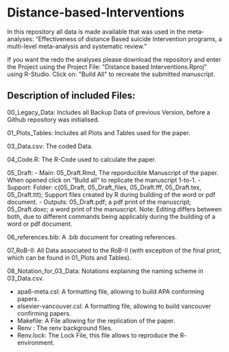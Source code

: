 # Distance-based-Interventions

In this repository all data is made available that was used in the meta-analyses: “Effectiveness of distance Based suicide Intervention programs, a multi-level meta-analysis and systematic review.”

If you want the redo the analyses please download the repository and enter the Project using the Project File: "Distance based Interventions.Rproj" using R-Studio.
Click on: "Build All" to recreate the submitted manuscript.

## Description of included Files:

  00_Legacy_Data: Includes all Backup Data of previous Version, before a Github repository was initialised.

  01_Plots_Tables:  Includes all Plots and Tables used for the paper.
  
  03_Data.csv: The coded Data.
  
  04_Code.R: The R-Code used to calculate the paper. 
  
  05_Draft: 
	  - Main: 05_Draft.Rmd, The reporducible Manuscript of the paper. When opened click on 		“Build all” to replicate the manuscript 1-to-1.
	  - Support: Folder: c(05_Draft, 05_Draft_files, 05_Draft.fff, 05_Draft.tex, 05_Draft.ttt); 		Support files created by R during building of the word or pdf document.
	  - Outputs: 05_Draft.pdf; a pdf print of the manuscript; 05_Draft.doxc; a word print of the 	manuscript. Note: Editing differs between both, due to different commands being applicably 	during the building of a word or pdf document.

06_references.bib: A .bib document for creating references. 

07_RoB-II: All Data associated to the RoB-II (with exception of the final print, which can be found 	in 01_Plots and Tables).

08_Notation_for_03_Data: Notations explaining the naming scheme in 03_Data.csv.

- apa6-meta.csl:  A formatting file, allowing to build APA conforming papers.
- elsevier-vancouver.csl: A formatting file, allowing to build vancouver confirming papers.
- Makefile: A File allowing for the replication of the paper.
- Renv : The renv background files. 
- Renv.lock: The Lock File, this file allows to reproduce the R- environment.

